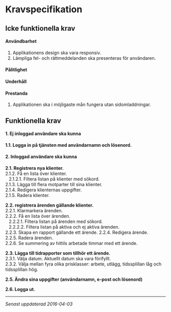 # Kravspecifikation

## Icke funktionella krav
#### Användbarhet
1. Applikationens design ska vara responsiv.
2. Lämpliga fel- och rättmeddelanden ska presenteras för användaren.

#### Pålitlighet

#### Underhåll

#### Prestanda
1. Applikationen ska i möjligaste mån fungera utan sidomladdningar.

## Funktionella krav
#### 1. Ej inloggad användare ska kunna
**1.1. Logga in på tjänsten med användarnamn och lösenord.**

#### 2. Inloggad användare ska kunna
**2.1. Registrera nya klienter.** <br>
2.1.2. Få en lista över klienter. <br>
&ensp; 2.1.2.1. Filtera listan på klienter med sökord. <br>
2.1.3. Lägga till flera motparter till sina klienter. <br>
2.1.4. Redigera klienternas uppgifter. <br>
2.1.5. Radera klienter.

**2.2. registrera ärenden gällande klienter.** <br>
2.2.1. Klarmarkera ärenden. <br>
2.2.2. Få en lista över ärenden. <br>
&ensp; 2.2.2.1. Filtera listan på ärenden med sökord. <br>
&ensp; 2.2.2.2. Filtera listan på aktiva och ej aktiva ärenden. <br>
2.2.3. Skapa en rapport gällande ett ärende.
2.2.4. Redigera ärende. <br>
2.2.5. Radera ärenden. <br>
2.2.6. Se summering av hittils arbetade timmar med ett ärende.

**2.3. Lägga till tidrapporter som tillhör ett ärende.** <br>
2.3.1. Välja datum. Aktuellt datum ska vara förifyllt. <br>
2.3.2. Välja mellan fyra olika prisklasser: arbete, utlägg, tidssplillan låg och tidssplillan hög. <br>

**2.5. Ändra sina uppgifter (användarnamn, e-post och lösenord)** <br>

**2.6. Logga ut.**

***
*Senast uppdaterad 2016-04-03*
